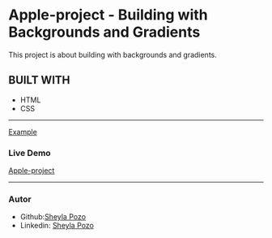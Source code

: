 # Apple-project - Building with Backgrounds and Gradients

This project is about building with backgrounds and gradients.

## BUILT WITH

- HTML
- CSS

---

[Example](http://archive.li/UW4oR)

### Live Demo

[Apple-project](https://sheylapozo.github.io/)

---

### Autor

- Github:[Sheyla Pozo](https://github.com/sheylaPozo)
- Linkedin: [Sheyla Pozo](https://www.linkedin.com/in/sheypozo/)
